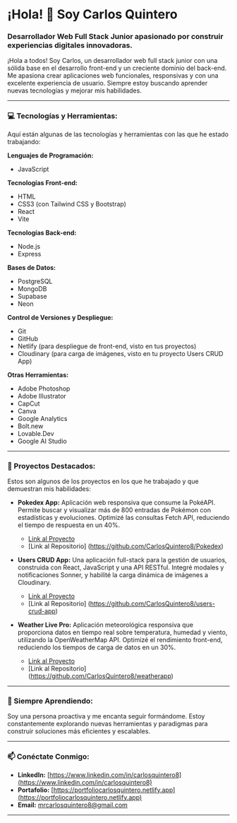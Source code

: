 # ¡Hola! 👋 Soy Carlos Quintero

### Desarrollador Web Full Stack Junior apasionado por construir experiencias digitales innovadoras.

¡Hola a todos! Soy Carlos, un desarrollador web full stack junior con una sólida base en el desarrollo front-end y un creciente dominio del back-end. Me apasiona crear aplicaciones web funcionales, responsivas y con una excelente experiencia de usuario. Siempre estoy buscando aprender nuevas tecnologías y mejorar mis habilidades.

---

### 💻 Tecnologías y Herramientas:

Aquí están algunas de las tecnologías y herramientas con las que he estado trabajando:

**Lenguajes de Programación:**
* JavaScript

**Tecnologías Front-end:**
* HTML
* CSS3 (con Tailwind CSS y Bootstrap)
* React
* Vite

**Tecnologías Back-end:**
* Node.js
* Express

**Bases de Datos:**
* PostgreSQL
* MongoDB
* Supabase
* Neon

**Control de Versiones y Despliegue:**
* Git
* GitHub
* Netlify (para despliegue de front-end, visto en tus proyectos)
* Cloudinary (para carga de imágenes, visto en tu proyecto Users CRUD App)

**Otras Herramientas:**
* Adobe Photoshop
* Adobe Illustrator
* CapCut
* Canva
* Google Analytics
* Bolt.new
* Lovable.Dev
* Google AI Studio

---

### 🚀 Proyectos Destacados:

Estos son algunos de los proyectos en los que he trabajado y que demuestran mis habilidades:

* **Pokedex App:** Aplicación web responsiva que consume la PokéAPI. Permite buscar y visualizar más de 800 entradas de Pokémon con estadísticas y evoluciones. Optimizé las consultas Fetch API, reduciendo el tiempo de respuesta en un 40%.
    * [Link al Proyecto](https://pokedexappweb.netlify.app/)
    * [Link al Repositorio] (https://github.com/CarlosQuintero8/Pokedex)

* **Users CRUD App:** Una aplicación full-stack para la gestión de usuarios, construida con React, JavaScript y una API RESTful. Integré modales y notificaciones Sonner, y habilité la carga dinámica de imágenes a Cloudinary.
    * [Link al Proyecto](https://users-crud-new.netlify.app/)
    * [Link al Repositorio] (https://github.com/CarlosQuintero8/users-crud-app)

* **Weather Live Pro:** Aplicación meteorológica responsiva que proporciona datos en tiempo real sobre temperatura, humedad y viento, utilizando la OpenWeatherMap API. Optimizé el rendimiento front-end, reduciendo los tiempos de carga de datos en un 30%.
    * [Link al Proyecto](https://weatherlivepro.netlify.app/)
    * [Link al Repositorio] (https://github.com/CarlosQuintero8/weatherapp)

---

### 🌱 Siempre Aprendiendo:

Soy una persona proactiva y me encanta seguir formándome. Estoy constantemente explorando nuevas herramientas y paradigmas para construir soluciones más eficientes y escalables.

---

### 📫 Conéctate Conmigo:

* **LinkedIn:** [https://www.linkedin.com/in/carlosquintero8](https://www.linkedin.com/in/carlosquintero8)
* **Portafolio:** [https://portfoliocarlosquintero.netlify.app](https://portfoliocarlosquintero.netlify.app)
* **Email:** mrcarlosquintero8@gmail.com

---
